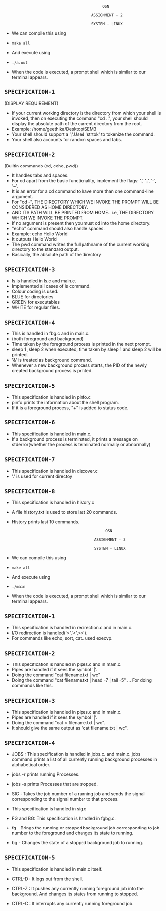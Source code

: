                                                 OSN 

                                           ASSIGNMENT - 2

                                           SYSTEM - LINUX


* We can compile this using 

* ``
make all
``

* And execute using

* ``
./a.out
``

* When the code is executed, a prompt shell which is similar to our terminal appears.

## ```SPECIFICATION-1``` ##

(DISPLAY REQUIREMENT)

* If your current working directory is the directory from which your shell is invoked, then on executing the command "cd ..",
  your shell should display the absolute path of the current directory from the root.
* Example: /home/geethika/Desktop/SEM3
* Your shell should support a ‘;’.Used 'strtok' to tokenize the command.
* Your shell also accounts for random spaces and tabs.

## ```SPECIFICATION-2``` ##

(Builtin commands    (cd, echo, pwd))

* It handles tabs and spaces.
* For cd apart from the basic functionality, implement the flags: ‘.’, ‘..’, ‘-’, ‘~’.
* It is an error for a cd command to have more than one command-line argument.
* For "cd -", THE DIRECTORY WHICH WE INVOKE THE PROMPT WILL BE CONSIDERED AS HOME DIRECTORY.
* AND ITS PATH WILL BE PRINTED FROM HOME.. i.e, THE DIRECTORY WHICH WE INVOKE THE PROMPT.
* If no argument is present then you must cd into the home directory.
* "echo" command should also handle spaces.
* Example: echo Hello       World 
* It outputs Hello World
* The pwd command writes the full pathname of the current working directory to the standard output. 
* Basically, the absolute path of the directory


## ```SPECIFICATION-3``` ##

- ls is handled in ls.c and main.c.
- Implemented all cases of ls command.
- Colour coding is used.
- BLUE for directories
- GREEN for executables
- WHITE for regular files.


## ```SPECIFICATION-4``` ##

- This is handled in fbg.c and in main.c.
- (both foreground and background)
- Time taken by the foreground process is printed in the next prompt.
- sleep 1 ;sleep 2 when executed, time taken by sleep 1 and sleep 2 will be printed.
- '&' is treated as background command.
- Whenever a new background process starts, the PID of the newly created background process is printed.



## ```SPECIFICATION-5``` ##

- This specification is handled in pinfo.c
- pinfo prints the information about the shell program.
- If it is a foreground process,  "+" is added to status code.

## ```SPECIFICATION-6``` ##

- This specification is handled in main.c.
- If a background process is terminated, it prints a message on stderror(whether the process is terminated normally or abnormally)

## ```SPECIFICATION-7``` ##

- This specification is handled in discover.c
- '.' is used for current directoy

## ```SPECIFICATION-8``` ##

- This specification is handled in history.c
- A file history.txt is used to store last 20 commands.
- History prints last 10 commands.


                                                OSN 

                                           ASSIGNMENT - 3

                                           SYSTEM - LINUX


* We can compile this using 

* ``
make all
``

* And execute using

* ``
./main
``

* When the code is executed, a prompt shell which is similar to our terminal appears.

## ```SPECIFICATION-1``` ##

- This specification is handled in redirection.c and in main.c.
- I/O redirection is handled('>','<',>>').
- For commands like echo, sort, cat.. used execvp.


## ```SPECIFICATION-2``` ##

- This specification is handled in pipes.c and in main.c.
- Pipes are handled if it sees the symbol '|'.
- Doing the command "cat filename.txt | wc"
- Doing the command "cat filename.txt | head -7 | tail -5" ... For doing commands like this.

## ```SPECIFICATION-3``` ##

- This specification is handled in pipes.c and in main.c.
- Pipes are handled if it sees the symbol '|'.
- Doing the command "cat < filename.txt | wc".
- It should give the same output as "cat filename.txt | wc".

## ```SPECIFICATION-4``` ##

- JOBS : This specification is handled in jobs.c. and main.c.
jobs command prints a list of all currently running background processes in alphabetical order. 
- jobs -r prints running Processes.
- jobs -s prints Processes that are stopped.

- SIG : Takes the job number of a running job and sends the signal corresponding to the signal number to that process. 
- This specification is handled in sig.c

- FG and BG: This specification is handled in fgbg.c. 
- fg - Brings the running or stopped background job corresponding to job number to the foreground and changes its state to running.

- bg - Changes the state of a stopped background job to running.

## ```SPECIFICATION-5``` ##

- This specification is handled in main.c itself.

- CTRL-D : It logs out from the shell.

- CTRL-Z : It pushes any currently running foreground job into the background.
 And changes its states from running to stopped.

- CTRL-C : It interrupts any currently running foreground job.

